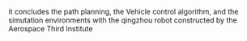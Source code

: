 it concludes the path planning, the Vehicle control algorithm, and the simutation environments with the qingzhou robot constructed by the Aerospace Third Institute

